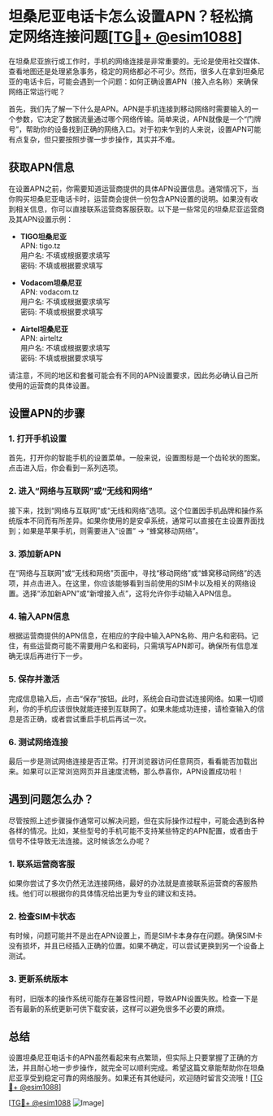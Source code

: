 # 坦桑尼亚电话卡怎么设置APN？轻松搞定网络连接问题[[TG💪+ @esim1088](https://t.me/s/esim1088)]

在坦桑尼亚旅行或工作时，手机的网络连接是非常重要的。无论是使用社交媒体、查看地图还是处理紧急事务，稳定的网络都必不可少。然而，很多人在拿到坦桑尼亚的电话卡后，可能会遇到一个问题：如何正确设置APN（接入点名称）来确保网络正常运行呢？

首先，我们先了解一下什么是APN。APN是手机连接到移动网络时需要输入的一个参数，它决定了数据流量通过哪个网络传输。简单来说，APN就像是一个“门牌号”，帮助你的设备找到正确的网络入口。对于初来乍到的人来说，设置APN可能有点复杂，但只要按照步骤一步步操作，其实并不难。

## 获取APN信息

在设置APN之前，你需要知道运营商提供的具体APN设置信息。通常情况下，当你购买坦桑尼亚电话卡时，运营商会提供一份包含APN设置的说明。如果没有收到相关信息，你可以直接联系运营商客服获取。以下是一些常见的坦桑尼亚运营商及其APN设置示例：

- **TIGO坦桑尼亚**  
  APN: tigo.tz  
  用户名: 不填或根据要求填写  
  密码: 不填或根据要求填写  

- **Vodacom坦桑尼亚**  
  APN: vodacom.tz  
  用户名: 不填或根据要求填写  
  密码: 不填或根据要求填写  

- **Airtel坦桑尼亚**  
  APN: airteltz  
  用户名: 不填或根据要求填写  
  密码: 不填或根据要求填写  

请注意，不同的地区和套餐可能会有不同的APN设置要求，因此务必确认自己所使用的运营商的具体设置。

## 设置APN的步骤

### 1. 打开手机设置

首先，打开你的智能手机的设置菜单。一般来说，设置图标是一个齿轮状的图案。点击进入后，你会看到一系列选项。

### 2. 进入“网络与互联网”或“无线和网络”

接下来，找到“网络与互联网”或“无线和网络”选项。这个位置因手机品牌和操作系统版本不同而有所差异。如果你使用的是安卓系统，通常可以直接在主设置界面找到；如果是苹果手机，则需要进入“设置” -> “蜂窝移动网络”。

### 3. 添加新APN

在“网络与互联网”或“无线和网络”页面中，寻找“移动网络”或“蜂窝移动网络”的选项，并点击进入。在这里，你应该能够看到当前使用的SIM卡以及相关的网络设置。选择“添加新APN”或“新增接入点”，这将允许你手动输入APN信息。

### 4. 输入APN信息

根据运营商提供的APN信息，在相应的字段中输入APN名称、用户名和密码。记住，有些运营商可能不需要用户名和密码，只需填写APN即可。确保所有信息准确无误后再进行下一步。

### 5. 保存并激活

完成信息输入后，点击“保存”按钮。此时，系统会自动尝试连接网络。如果一切顺利，你的手机应该很快就能连接到互联网了。如果未能成功连接，请检查输入的信息是否正确，或者尝试重启手机后再试一次。

### 6. 测试网络连接

最后一步是测试网络连接是否正常。打开浏览器访问任意网页，看看能否加载出来。如果可以正常浏览网页并且速度流畅，那么恭喜你，APN设置成功啦！

## 遇到问题怎么办？

尽管按照上述步骤操作通常可以解决问题，但在实际操作过程中，可能会遇到各种各样的情况。比如，某些型号的手机可能不支持某些特定的APN配置，或者由于信号不佳导致无法连接。这时候该怎么办呢？

### 1. 联系运营商客服

如果你尝试了多次仍然无法连接网络，最好的办法就是直接联系运营商的客服热线。他们可以根据你的具体情况给出更为专业的建议和支持。

### 2. 检查SIM卡状态

有时候，问题可能并不是出在APN设置上，而是SIM卡本身存在问题。确保SIM卡没有损坏，并且已经插入正确的位置。如果不确定，可以尝试更换到另一个设备上测试。

### 3. 更新系统版本

有时，旧版本的操作系统可能存在兼容性问题，导致APN设置失败。检查一下是否有最新的系统更新可供下载安装，这样可以避免很多不必要的麻烦。

## 总结

设置坦桑尼亚电话卡的APN虽然看起来有点繁琐，但实际上只要掌握了正确的方法，并且耐心地一步步操作，就完全可以顺利完成。希望这篇文章能帮助你在坦桑尼亚享受到稳定可靠的网络服务。如果还有其他疑问，欢迎随时留言交流哦！[[TG💪+ @esim1088](https://t.me/s/esim1088)]

[[TG💪+ @esim1088](https://t.me/s/esim1088) ![Image](https://i.postimg.cc/4NQfJmqS/Snipaste-2025-05-13-00-14-12.png)]